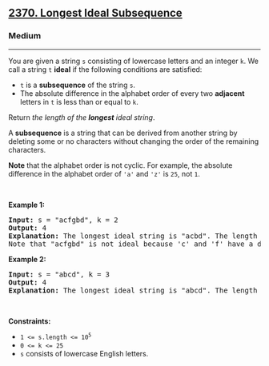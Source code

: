 <h2><a href="https://leetcode.com/problems/longest-ideal-subsequence/">2370. Longest Ideal Subsequence</a></h2><h3>Medium</h3><hr><div style="user-select: auto;"><p style="user-select: auto;">You are given a string <code style="user-select: auto;">s</code> consisting of lowercase letters and an integer <code style="user-select: auto;">k</code>. We call a string <code style="user-select: auto;">t</code> <strong style="user-select: auto;">ideal</strong> if the following conditions are satisfied:</p>

<ul style="user-select: auto;">
	<li style="user-select: auto;"><code style="user-select: auto;">t</code> is a <strong style="user-select: auto;">subsequence</strong> of the string <code style="user-select: auto;">s</code>.</li>
	<li style="user-select: auto;">The absolute difference in the alphabet order of every two <strong style="user-select: auto;">adjacent</strong> letters in <code style="user-select: auto;">t</code> is less than or equal to <code style="user-select: auto;">k</code>.</li>
</ul>

<p style="user-select: auto;">Return <em style="user-select: auto;">the length of the <strong style="user-select: auto;">longest</strong> ideal string</em>.</p>

<p style="user-select: auto;">A <strong style="user-select: auto;">subsequence</strong> is a string that can be derived from another string by deleting some or no characters without changing the order of the remaining characters.</p>

<p style="user-select: auto;"><strong style="user-select: auto;">Note</strong> that the alphabet order is not cyclic. For example, the absolute difference in the alphabet order of <code style="user-select: auto;">'a'</code> and <code style="user-select: auto;">'z'</code> is <code style="user-select: auto;">25</code>, not <code style="user-select: auto;">1</code>.</p>

<p style="user-select: auto;">&nbsp;</p>
<p style="user-select: auto;"><strong style="user-select: auto;">Example 1:</strong></p>

<pre style="user-select: auto;"><strong style="user-select: auto;">Input:</strong> s = "acfgbd", k = 2
<strong style="user-select: auto;">Output:</strong> 4
<strong style="user-select: auto;">Explanation:</strong> The longest ideal string is "acbd". The length of this string is 4, so 4 is returned.
Note that "acfgbd" is not ideal because 'c' and 'f' have a difference of 3 in alphabet order.</pre>

<p style="user-select: auto;"><strong style="user-select: auto;">Example 2:</strong></p>

<pre style="user-select: auto;"><strong style="user-select: auto;">Input:</strong> s = "abcd", k = 3
<strong style="user-select: auto;">Output:</strong> 4
<strong style="user-select: auto;">Explanation:</strong> The longest ideal string is "abcd". The length of this string is 4, so 4 is returned.
</pre>

<p style="user-select: auto;">&nbsp;</p>
<p style="user-select: auto;"><strong style="user-select: auto;">Constraints:</strong></p>

<ul style="user-select: auto;">
	<li style="user-select: auto;"><code style="user-select: auto;">1 &lt;= s.length &lt;= 10<sup style="user-select: auto;">5</sup></code></li>
	<li style="user-select: auto;"><code style="user-select: auto;">0 &lt;= k &lt;= 25</code></li>
	<li style="user-select: auto;"><code style="user-select: auto;">s</code> consists of lowercase English letters.</li>
</ul>
</div>